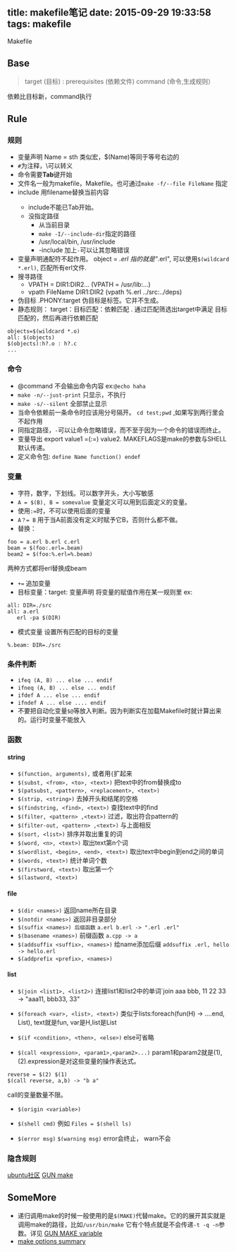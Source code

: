 title: makefile笔记
date: 2015-09-29 19:33:58
tags: makefile
---

Makefile
<!-- toc -->

<!--more-->

## Base

> target (目标) : prerequisites (依赖文件)
     command (命令,生成规则）
     
依赖比目标新，command执行

## Rule

### 规则
* 变量声明
Name = sth
类似宏，$(Name)等同于等号右边的
* `#`为注释，\可以转义
* 命令需要**Tab**键开始
* 文件名一般为makefile，Makefile。也可通过`make -f/--file FileName` 指定
* include <filename> 用filename替换当前内容
  * include不能已Tab开始。
  * 没指定路径
     * 从当前目录
     * `make -I/--include-dir`指定的路径
     * /usr/local/bin, /usr/include
     * -include 加上`-`可以让其忽略错误
* 变量声明通配符不起作用。
  object = *.erl 指的就是"*.erl", 可以使用`$(wildcard *.erl)`, 匹配所有erl文件.
* 搜寻路径
  * VPATH = DIR1:DIR2... (VPATH = /usr/lib:...)
  * vpath FileName DIR1:DIR2 (vpath %.erl ../src:../deps)
* 伪目标 .PHONY:target 伪目标是标签。它并不生成。
* 静态规则： target：目标匹配：依赖匹配 . 通过匹配筛选出target中满足 目标匹配的，然后再进行依赖匹配
```
objects=$(wildcard *.o)
all: $(objects)
$(objects):h?.o : h?.c
...
```

### 命令
* @command 不会输出命令内容 ex:`@echo haha`
* `make -n/--just-print` 只显示，不执行
* `make -s/--silent` 全部禁止显示 
* 当命令依赖前一条命令时应该用分号隔开。 `cd test;pwd` ,如果写到两行里会不起作用
* 同指定路径，`-`可以让命令忽略错误，而不至于因为一个命令的错误而终止。
* 变量导出 export value1 =(:=) value2. MAKEFLAGS是make的参数与SHELL默认传递。
* 定义命令包: `define Name function() endef`

### 变量
* 字符，数字，下划线。可以数字开头，大小写敏感
* `A = $(B), B = somevalue` 变量定义可以用到后面定义的变量。
* 使用`:=`时，不可以使用后面的变量
* `A？= B` 用于当A前面没有定义时赋予它B，否则什么都不做。
* 替换： 
```
foo = a.erl b.erl c.erl 
beam = $(foo:.erl=.beam) 
beam2 = $(foo:%.erl=%.beam)
```

两种方式都将erl替换成beam
* `+=` 追加变量
* 目标变量：target: 变量声明  将变量的赋值作用在某一规则里
ex:
```
all: DIR=./src
all: a.erl
   erl -pa $(DIR)
```

* 模式变量 设置所有匹配的目标的变量
```
%.beam: DIR=./src
```


### 条件判断
* `ifeq (A, B) ... else ... endif`
* `ifneq (A, B) ... else ... endif`
* `ifdef A ... else ... endif`
* `ifndef A ... else .... endif`
* 不要把自动化变量`$@`等放入判断。因为判断实在加载Makefile时就计算出来的。运行时变量不能放入

### 函数
#### string
* `$(function, arguments),` 或者用`{`扩起来
* `$(subst, <from>, <to>, <text>)`  把text中的from替换成to
* `$(patsubst, <pattern>, <replacement>, <text>)`
* `$(strip, <string>)` 去掉开头和结尾的空格
* `$(findstring, <find>, <text>)` 查找text中的find
* `$(filter, <pattern> ,<text>)` 过滤，取出符合pattern的
* `$(filter-out, <pattern> ,<text>)` 与上面相反
* `$(sort, <list>)` 排序并取出重复的词 
* `$(word, <n>, <text>)` 取出text第n个词
* `$(wordlist, <begin>, <end>, <text>)` 取出text中begin到end之间的单词
* `$(words, <text>)` 统计单词个数
* `$(firstword, <text>)`  取出第一个
* `$(lastword, <text>)`
 
#### file
* `$(dir <names>)` 返回name所在目录
* `$(notdir <names>)` 返回非目录部分
* `$(suffix <names>) 后缀函数` `a.erl b.erl -> ".erl .erl"`
* `$(basename <names>)` 前缀函数 `a.cpp -> a`
* `$(addsuffix <suffix>, <names>)`  给name添加后缀  `addsuffix .erl, hello -> hello.erl`
* `$(addprefix <prefix>, <names>)`
#### list
* `$(join <list1>, <list2>)` 连接list1和list2中的单词`join aaa bbb, 11 22 33 -> "aaa11, bbb33, 33"
* `$(foreach <var>, <list>, <text>)` 类似于lists:foreach(fun(H) -> ....end, List), text就是fun, var是H,list是List
* `$(if <condition>, <then>, <else>)` else可省略

* `$(call <expression>, <param1>,<param2>...)`
 param1和param2就是$(1),$(2).expression是对这些变量的操作表达式。
```
reverse = $(2) $(1)
$(call reverse, a,b) -> "b a"
```

call的变量数量不限。

* `$(origin <variable>)` 
* `$(shell cmd)`   例如 `Files = $(shell ls)`

* `$(error msg)` `$(warning msg)`  error会终止， warn不会 

### 隐含规则
[ubuntu社区](http://wiki.ubuntu.org.cn/%E8%B7%9F%E6%88%91%E4%B8%80%E8%B5%B7%E5%86%99Makefile:%E9%9A%90%E5%90%AB%E8%A7%84%E5%88%99)
[GUN make](https://www.gnu.org/software/make/manual/html_node/Catalogue-of-Rules.html#Catalogue-of-Rules)


## SomeMore

* 递归调用make的时候一般使用的是`$(MAKE)`代替make。它的的展开其实就是调用make的路径，比如`/usr/bin/make`
它有个特点就是不会传递`-t -q -n`参数。详见
[GUN MAKE variable](http://www.gnu.org/software/make/manual/html_node/MAKE-Variable.html#MAKE-Variable)
* [make options summary](http://www.gnu.org/software/make/manual/html_node/Options-Summary.html#Options-Summary)
